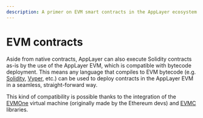 ```yaml
---
description: A primer on EVM smart contracts in the AppLayer ecosystem.
---
```


# EVM contracts

Aside from native contracts, AppLayer can also execute Solidity contracts as-is by the use of the AppLayer EVM, which is compatible with bytecode deployment. This means any language that compiles to EVM bytecode (e.g. [Solidity](https://soliditylang.org/), [Vyper](https://docs.vyperlang.org/en/stable/), etc.) can be used to deploy contracts in the AppLayer EVM in a seamless, straight-forward way.

This kind of compatibility is possible thanks to the integration of the [EVMOne](https://github.com/ethereum/evmone) virtual machine (originally made by the Ethereum devs) and [EVMC](https://github.com/ethereum/evmc) libraries.
